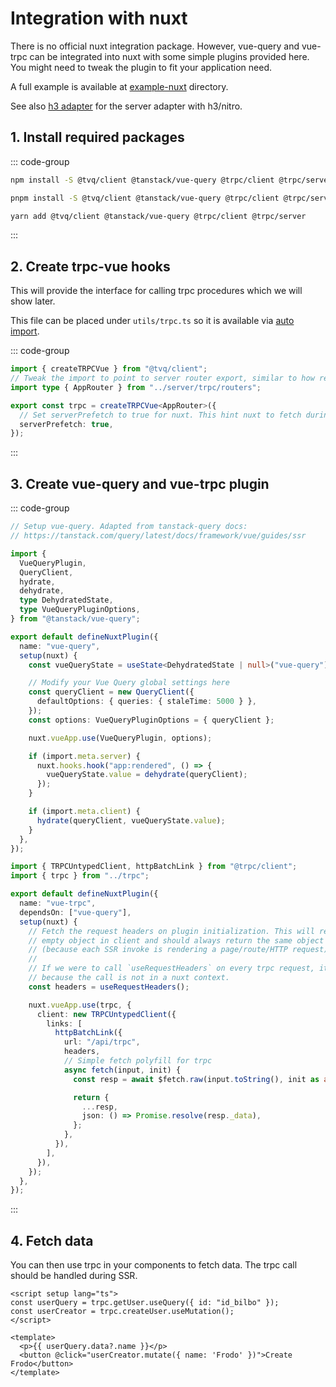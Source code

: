 # Integration with nuxt

There is no official nuxt integration package. However, vue-query and vue-trpc can be
integrated into nuxt with some simple plugins provided here. You might need to tweak
the plugin to fit your application need.

A full example is available at [example-nuxt] directory.

See also [h3 adapter](../h3-adapter/index) for the server adapter with h3/nitro.

[example-nuxt]: https://github.com/Holi0317/tvq/tree/main/packages/example-nuxt

## 1. Install required packages

::: code-group

```bash [npm]
npm install -S @tvq/client @tanstack/vue-query @trpc/client @trpc/server
```

```bash [pnpm]
pnpm install -S @tvq/client @tanstack/vue-query @trpc/client @trpc/server
```

```bash [yarn]
yarn add @tvq/client @tanstack/vue-query @trpc/client @trpc/server
```

:::

## 2. Create trpc-vue hooks

This will provide the interface for calling trpc procedures which we will show later.

This file can be placed under `utils/trpc.ts` so it is available via [auto import](https://nuxt.com/docs/guide/concepts/auto-imports).

::: code-group

```ts [utils/trpc.ts]
import { createTRPCVue } from "@tvq/client";
// Tweak the import to point to server router export, similar to how react integration works
import type { AppRouter } from "../server/trpc/routers";

export const trpc = createTRPCVue<AppRouter>({
  // Set serverPrefetch to true for nuxt. This hint nuxt to fetch during SSR
  serverPrefetch: true,
});
```

:::

## 3. Create vue-query and vue-trpc plugin

::: code-group

```ts [plugins/vue-query.ts]
// Setup vue-query. Adapted from tanstack-query docs:
// https://tanstack.com/query/latest/docs/framework/vue/guides/ssr

import {
  VueQueryPlugin,
  QueryClient,
  hydrate,
  dehydrate,
  type DehydratedState,
  type VueQueryPluginOptions,
} from "@tanstack/vue-query";

export default defineNuxtPlugin({
  name: "vue-query",
  setup(nuxt) {
    const vueQueryState = useState<DehydratedState | null>("vue-query");

    // Modify your Vue Query global settings here
    const queryClient = new QueryClient({
      defaultOptions: { queries: { staleTime: 5000 } },
    });
    const options: VueQueryPluginOptions = { queryClient };

    nuxt.vueApp.use(VueQueryPlugin, options);

    if (import.meta.server) {
      nuxt.hooks.hook("app:rendered", () => {
        vueQueryState.value = dehydrate(queryClient);
      });
    }

    if (import.meta.client) {
      hydrate(queryClient, vueQueryState.value);
    }
  },
});
```

```ts [plugins/vue-trpc.ts]
import { TRPCUntypedClient, httpBatchLink } from "@trpc/client";
import { trpc } from "../trpc";

export default defineNuxtPlugin({
  name: "vue-trpc",
  dependsOn: ["vue-query"],
  setup(nuxt) {
    // Fetch the request headers on plugin initialization. This will return
    // empty object in client and should always return the same object on SSR
    // (because each SSR invoke is rendering a page/route/HTTP request).
    //
    // If we were to call `useRequestHeaders` on every trpc request, it might fall
    // because the call is not in a nuxt context.
    const headers = useRequestHeaders();

    nuxt.vueApp.use(trpc, {
      client: new TRPCUntypedClient({
        links: [
          httpBatchLink({
            url: "/api/trpc",
            headers,
            // Simple fetch polyfill for trpc
            async fetch(input, init) {
              const resp = await $fetch.raw(input.toString(), init as any);

              return {
                ...resp,
                json: () => Promise.resolve(resp._data),
              };
            },
          }),
        ],
      }),
    });
  },
});
```

:::

## 4. Fetch data

You can then use trpc in your components to fetch data. The trpc call should be handled during SSR.

```vue [App.vue]
<script setup lang="ts">
const userQuery = trpc.getUser.useQuery({ id: "id_bilbo" });
const userCreator = trpc.createUser.useMutation();
</script>

<template>
  <p>{{ userQuery.data?.name }}</p>
  <button @click="userCreator.mutate({ name: 'Frodo' })">Create Frodo</button>
</template>
```
